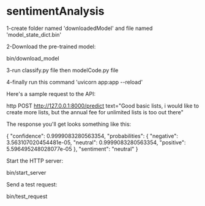 # sentimentAnalysis

1-create folder named 'downloadedModel' and file named 'model_state_dict.bin'

2-Download the pre-trained model:

bin/download_model

3-run classify.py file then modelCode.py file 

4-finally run this command 'uvicorn app:app --reload'

Here's a sample request to the API:

http POST http://127.0.0.1:8000/predict text="Good basic lists, i would like to create more lists, but the annual fee for unlimited lists is too out there"

The response you'll get looks something like this:

{
    "confidence": 0.9999083280563354,
    "probabilities": {
        "negative": 3.563107020454481e-05,
        "neutral": 0.9999083280563354,
        "positive": 5.596495248028077e-05
    },
    "sentiment": "neutral"
}


Start the HTTP server:

bin/start_server

Send a test request:

bin/test_request
